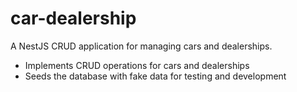 # car-dealership

A NestJS CRUD application for managing cars and dealerships.

- Implements CRUD operations for cars and dealerships
- Seeds the database with fake data for testing and development
